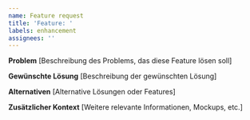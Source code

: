 ```yaml
---
name: Feature request
title: 'Feature: '
labels: enhancement
assignees: ''
---
```


**Problem**
[Beschreibung des Problems, das diese Feature lösen soll]

**Gewünschte Lösung**
[Beschreibung der gewünschten Lösung]

**Alternativen**
[Alternative Lösungen oder Features]

**Zusätzlicher Kontext**
[Weitere relevante Informationen, Mockups, etc.]
